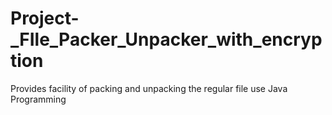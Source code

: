 # Project-_FIle_Packer_Unpacker_with_encryption
 Provides facility of packing and unpacking the regular file use Java Programming
